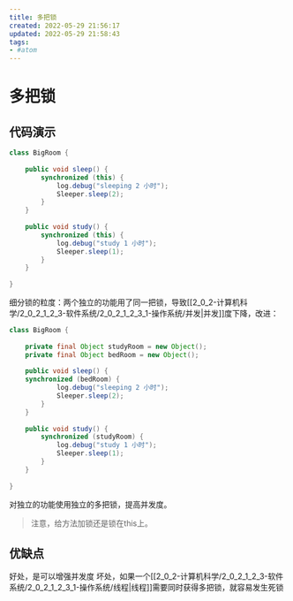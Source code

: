 ```yaml
---
title: 多把锁
created: 2022-05-29 21:56:17
updated: 2022-05-29 21:58:43
tags: 
- #atom
---
```

# 多把锁

## 代码演示

```java
class BigRoom {
 
    public void sleep() {
        synchronized (this) {
            log.debug("sleeping 2 小时");
            Sleeper.sleep(2);
        }
    }
 
    public void study() {
        synchronized (this) {
            log.debug("study 1 小时");
            Sleeper.sleep(1);
        }
    }
 
}
```

细分锁的粒度：两个独立的功能用了同一把锁，导致[[2_0_2-计算机科学/2_0_2_1_2_3-软件系统/2_0_2_1_2_3_1-操作系统/并发|并发]]度下降，改进：

```java
class BigRoom {
 
    private final Object studyRoom = new Object();
    private final Object bedRoom = new Object();
 
    public void sleep() {
    synchronized (bedRoom) {
            log.debug("sleeping 2 小时");
            Sleeper.sleep(2);
        }
    }
 
    public void study() {
        synchronized (studyRoom) {
            log.debug("study 1 小时");
            Sleeper.sleep(1);
        }
    }
 
}
```

对独立的功能使用独立的多把锁，提高并发度。

> 注意，给方法加锁还是锁在this上。

## 优缺点

好处，是可以增强并发度
坏处，如果一个[[2_0_2-计算机科学/2_0_2_1_2_3-软件系统/2_0_2_1_2_3_1-操作系统/线程|线程]]需要同时获得多把锁，就容易发生死锁

